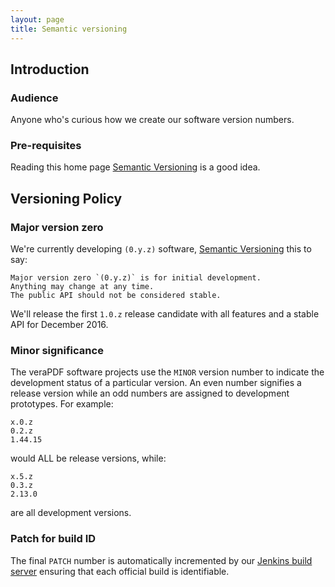 ```yaml
---
layout: page
title: Semantic versioning
---
```


## Introduction

### Audience
Anyone who's curious how we create our software version numbers.

### Pre-requisites
Reading this home page [Semantic Versioning](http://semver.org/) is a good idea.

## Versioning Policy

### Major version zero
We're currently developing `(0.y.z)` software, [Semantic Versioning](http://semver.org/) this to say:

    Major version zero `(0.y.z)` is for initial development.
    Anything may change at any time.
    The public API should not be considered stable.

We'll release the first `1.0.z` release candidate with all features and a stable API for December 2016.

### Minor significance
The veraPDF software projects use the `MINOR` version number to indicate the development status of a particular version. An even number signifies a release version while an odd numbers are assigned to development prototypes.  For example:

    x.0.z
    0.2.z
    1.44.15

would ALL be release versions, while:

    x.5.z
    0.3.z
    2.13.0

are all development versions.

### Patch for build ID
The final `PATCH` number is automatically incremented by our [Jenkins build server](https://jenkins.openpreservation.org/job/veraPDF/) ensuring that each official build is identifiable.
